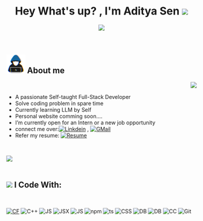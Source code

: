 <h1 align="center"><b>Hey What's up? , I'm Aditya Sen </b><img src="https://media.giphy.com/media/hvRJCLFzcasrR4ia7z/giphy.gif" width="35"></h1>
<!--  -->
<p align="center">
  <a href="https://github.com/DenverCoder1/readme-typing-svg"><img src="https://readme-typing-svg.herokuapp.com?font=Time+New+Roman&color=cyan&size=25&center=true&vCenter=true&width=600&height=100&lines=Aditya+Sen..&hearts;++;Self+taught+Frontend+and+Backend+Developer,;Competative+Programmer,;Active+Problem+Solver+Online+Judges,;Love+to+learn+new+stuffs..<3"></a>
</p>

<br>

## <picture><img src = "https://github.com/0xAbdulKhalid/0xAbdulKhalid/raw/main/assets/mdImages/about_me.gif" width = 50px></picture> **About me**

<picture> <img align="right" src="https://github.com/AdityaSen-1606/AdityaSen-1606/assets/76251309/f599ac54-95ec-4fd4-b18a-1c6a32ded2c7" height = 250px ></picture>

<br>

- A passionate Self-taught Full-Stack Developer
- Solve coding problem in spare time
- Currently learning LLM by Self
- Personal website comming soon....
- I’m currently open for an Intern or a new job opportunity
- connect me over:[![Linkdein](https://img.shields.io/badge/LinkedIn-0077B5?style=for-the-badge&logo=linkedin&logoColor=white)](https://www.linkedin.com/in/aditya-sen-1606as2002/) , [![GMail](https://img.shields.io/badge/Gmail-D14836?style=for-the-badge&logo=gmail&logoColor=white)](https://mailto:adityasen1606@gmail.com)
- Refer my resume: [![Resume](https://github.com/AdityaSen-1606/AdityaSen-1606/assets/76251309/97292083-06a3-46a4-8dcd-49aa2c70da89)](https://drive.google.com/file/d/1CkG1pRrxkUvl23QxYrWdDz9FzGwHlF8z/view?usp=drive_link)

<br><be>

<img src="https://user-images.githubusercontent.com/73097560/115834477-dbab4500-a447-11eb-908a-139a6edaec5c.gif"><br><br>

## <img src="https://media2.giphy.com/media/QssGEmpkyEOhBCb7e1/giphy.gif?cid=ecf05e47a0n3gi1bfqntqmob8g9aid1oyj2wr3ds3mg700bl&rid=giphy.gif" width ="25"><b> I Code With:</b>
<br>

<p align="center">

[![CF](https://img.shields.io/badge/Codeforces-445f9d?style=for-the-badge&logo=Codeforces&logoColor=white)](https://codeforces.com/profile/MaiAditya)
![C++](https://img.shields.io/badge/-C++-blue?logo=cplusplus)
![JS](https://shields.io/badge/JavaScript-F7DF1E?logo=JavaScript&logoColor=000&style=flat-square)
![JSX](https://img.shields.io/badge/-ReactJs-61DAFB?logo=react&logoColor=white&style=for-the-badge)
![JS](https://img.shields.io/badge/next.js-000000?style=for-the-badge&logo=nextdotjs&logoColor=white)
![npm](https://img.shields.io/badge/Node.js-43853D?style=for-the-badge&logo=node.js&logoColor=white)
![ts](https://img.shields.io/badge/TypeScript-007ACC?style=for-the-badge&logo=typescript&logoColor=white)
![CSS](https://img.shields.io/badge/Tailwind_CSS-38B2AC?style=for-the-badge&logo=tailwind-css&logoColor=white)
![DB](https://img.shields.io/badge/MongoDB-4EA94B?style=for-the-badge&logo=mongodb&logoColor=white)
![DB](https://img.shields.io/badge/SQLite-07405E?style=for-the-badge&logo=sqlite&logoColor=white)
![CC](https://img.shields.io/badge/Codechef-%23B92B27.svg?&style=for-the-badge&logo=Codechef&logoColor=white)
![Git](https://img.shields.io/badge/GitHub-100000?style=for-the-badge&logo=github&logoColor=white)
